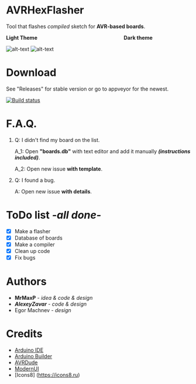 # AVRHexFlasher

Tool that flashes *compiled* sketch for **AVR-based boards**.

**Light Theme**                                                            **Dark theme**

![alt-text](https://i.imgur.com/wDEqUOO.png "Light theme") ![alt-text](https://i.imgur.com/pqnLYLB.png "Dark theme")

# Download

See "Releases" for stable version or go to appveyor for the newest.

[![Build status](https://ci.appveyor.com/api/projects/status/8i7cn43wcw4he8ia/branch/master?svg=true)](https://ci.appveyor.com/project/MaxPlays35/avrhexflasher/branch/master)

# F.A.Q.

1. Q: I didn't find my board on the list.

    A_1: Open **"boards.db"** with text editor and add it manually ***(instructions included)***.

    A_2: Open new issue **with template**.

2. Q: I found a bug.

   A: Open new issue **with details**.
   
# ToDo list *-all done-*

- [x] Make a flasher
- [x] Database of boards
- [x] Make a compiler
- [x] Clean up code
- [x] Fix bugs

# Authors

- **MrMaxP** - *idea & code & design*
- ***AlexeyZavar*** - *code & design*
- Egor Machnev - *design*

# Credits

- [Arduino IDE](https://github.com/arduino/Arduino)
- [Arduino Builder](https://github.com/arduino/arduino-builder)
- [AVRDude](https://savannah.nongnu.org/projects/avrdude/)
- [ModernUI](https://github.com/dennismagno/metroframework-modern-ui)
- [Icons8] (https://icons8.ru)

